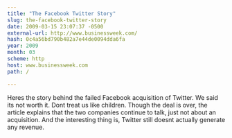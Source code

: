 ```yaml
---
title: "The Facebook Twitter Story"
slug: the-facebook-twitter-story
date: 2009-03-15 23:07:37 -0500
external-url: http://www.businessweek.com/
hash: 0c4a56bd790b482a7e44de0094dda6fa
year: 2009
month: 03
scheme: http
host: www.businessweek.com
path: /

---
```


Heres the story behind the failed Facebook acquisition of Twitter. We said its not worth it. Dont treat us like children. Though the deal is over, the article explains that the two companies continue to talk, just not about an acquisition. And the interesting thing is, Twitter still doesnt actually generate any revenue.
